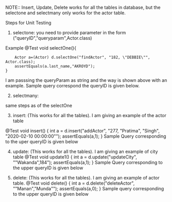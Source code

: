NOTE:: Insert, Update, Delete works for all the tables in database, but the selectone and selectmany only works for the actor table.


Steps for Unit Testing

1) selectone: 
you need to provide parameter in the form ("queryID","queryparam",Actor.class)

Example
@Test
    void selectOne(){

        Actor a=(Actor) d.selectOne("findActor", "182, \"DEBBIE\"", Actor.class);
        assertEquals(a.last_name,"AKROYD");
    }

I am passsing the queryParam as string and the way is shown above with an example.
Sample query correspond the queryID is given below.
<sql id="findActor" paramType="org.foo.Bar">
		<![CDATA[
		SELECT * FROM actor where actor_id =${x} AND first_name=${y};
		]]>
	</sql>

2) selectmany: 

same steps as of the selectOne

3) insert:                   (This works for all the tables). I am giving an example of the actor table

@Test
    void insert() {
        int a  = d.insert("addActor", "277, \"Pratima\", \"Singh\", \"2020-02-10 00:00:00\"");
        assertEquals(a,1);
    }
Sample Query corresponding to the uper queryID is given below
<sql id="addActor" paramType="org.foo.Bar">
		<![CDATA[
		INSERT INTO actor VALUES (${propX}, ${propY}, ${propZ}, ${propA});
		]]>
	</sql>

4) update:       (This works for all the tables). I am giving an example of city table
@Test
    void update1()
    {
        int a  = d.update("updateCity", "\"Wakanda\",184");
        assertEquals(a,1);
    }
Sample Query corresponding to the upper queryID is given below
<sql id="updateCity" paramType="org.foo.Bar">
		<![CDATA[
		UPDATE city SET city=${propy} WHERE city_id=${propX};
		]]>
	</sql>

5) delete:   (This works for all the tables). I am giving an example of actor table.
@Test
    void delete() {
        int a  = d.delete("deleteActor", "\"Manan\",\"Munda\"");
        assertEquals(a,0);
    }
Sample query corresponding to the upper queryID is given below
<sql id="deleteActor" paramType="org.foo.Bar">
		<![CDATA[
		DELETE FROM actor WHERE first_name=${propX} AND last_name=${propY};
		]]>
	</sql>
